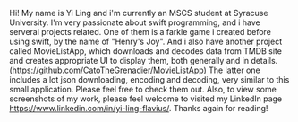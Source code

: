 Hi! My name is Yi Ling and i'm currently an MSCS student at Syracuse University. I'm very passionate about swift programming, and i have serveral projects related. One of them is a farkle game i created before using swift, by the name of "Henry's Joy". And i also have another project called MovieListApp, which downloads and decodes data from TMDB site and creates appropriate UI to display them, both generally and in details.(https://github.com/CatoTheGrenadier/MovieListApp) The latter one includes a lot json downloading, encoding and decoding, very similar to this small application. Please feel free to check them out. Also, to view some screenshots of my work, please feel welcome to visited my LinkedIn page https://www.linkedin.com/in/yi-ling-flavius/. Thanks again for reading!
